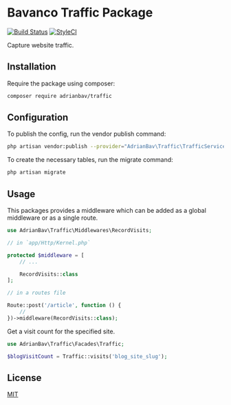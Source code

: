 # Bavanco Traffic Package
[![Build Status](https://travis-ci.com/AdrianBav/traffic.svg?branch=master)](https://travis-ci.com/AdrianBav/traffic)
[![StyleCI](https://github.styleci.io/repos/185431894/shield?branch=master)](https://github.styleci.io/repos/185431894)

Capture website traffic.

## Installation

Require the package using composer:

```bash
composer require adrianbav/traffic
```

## Configuration

To publish the config, run the vendor publish command:

```bash
php artisan vendor:publish --provider="AdrianBav\Traffic\TrafficServiceProvider"
```

To create the necessary tables, run the migrate command:

```bash
php artisan migrate
```

## Usage

This packages provides a middleware which can be added as a global middleware or as a single route.

```php
use AdrianBav\Traffic\Middlewares\RecordVisits;

// in `app/Http/Kernel.php`

protected $middleware = [
    // ...

    RecordVisits::class
];
```

```php
// in a routes file

Route::post('/article', function () {
    //
})->middleware(RecordVisits::class);
```

Get a visit count for the specified site.

```php
use AdrianBav\Traffic\Facades\Traffic;

$blogVisitCount = Traffic::visits('blog_site_slug');
```

## License
[MIT](./LICENSE.md)
